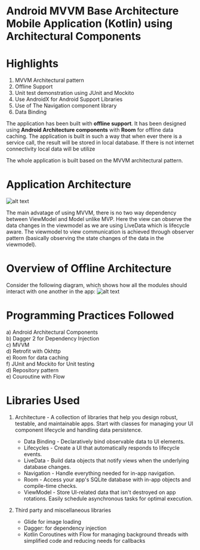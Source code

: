 # Android MVVM Base Architecture Mobile Application (Kotlin) using Architectural Components

# Highlights

1. MVVM Architectural pattern
2. Offline Support
3. Unit test demonstration using JUnit and Mockito
4. Use AndroidX for Android Support Libraries
7. Use of The Navigation component library
8. Data Binding

The application has been built with **offline support**. It has been designed using **Android Architecture components** with **Room** for offline data caching. The application is built in such a way that when ever there is a service call, the result will be stored in local database. If there is not internet connectivity local data will be utilize

The whole application is built based on the MVVM architectural pattern.

# Application Architecture
![alt text](https://cdn-images-1.medium.com/max/1600/1*OqeNRtyjgWZzeUifrQT-NA.png)

The main advatage of using MVVM, there is no two way dependency between ViewModel and Model unlike MVP. Here the view can observe the data changes in the viewmodel as we are using LiveData which is lifecycle aware. The viewmodel to view communication is achieved through observer pattern (basically observing the state changes of the data in the viewmodel).

# Overview of Offline Architecture
Consider the following diagram, which shows how all the modules should interact with one another in the app:
![alt text](https://developer.android.com/topic/libraries/architecture/images/final-architecture.png)

# Programming Practices Followed
a) Android Architectural Components <br/>
b) Dagger 2 for Dependency Injection <br/>
c) MVVM <br/>
d) Retrofit with Okhttp <br/>
e) Room for data caching <br/>
f) JUnit and Mockito for Unit testing <br/>
d) Repository pattern <br/>
e) Couroutine with Flow

# Libraries Used
1. Architecture - A collection of libraries that help you design robust, testable, and maintainable apps. Start with classes for managing your UI component lifecycle and handling data persistence.
    - Data Binding - Declaratively bind observable data to UI elements.
    - Lifecycles - Create a UI that automatically responds to lifecycle events.
    - LiveData - Build data objects that notify views when the underlying database changes.
    - Navigation - Handle everything needed for in-app navigation.
    - Room - Access your app's SQLite database with in-app objects and compile-time checks.
    - ViewModel - Store UI-related data that isn't destroyed on app rotations. Easily schedule asynchronous tasks for optimal execution.

2. Third party and miscellaneous libraries
    - Glide for image loading
    - Dagger: for dependency injection
    - Kotlin Coroutines with Flow for managing background threads with simplified code and reducing needs for callbacks
